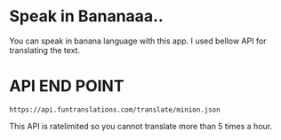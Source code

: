 # Speak in Bananaaa..

You can speak in banana language with this app.
I used bellow API for translating the text.

# API END POINT
`https://api.funtranslations.com/translate/minion.json`

This API is ratelimited so you cannot translate more than 5 times a hour.
